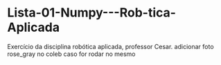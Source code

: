 # Lista-01-Numpy---Rob-tica-Aplicada
Exercício da disciplina robótica aplicada, professor Cesar.
adicionar foto rose_gray no coleb caso for rodar no mesmo
